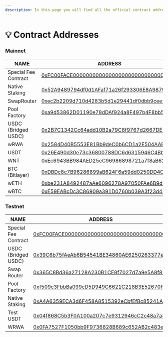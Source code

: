 ```yaml
---
description: In this page you will find all the official contract addresses on Asset Chain.
---
```


# 💡 Contract Addresses

### Mainnet

<table><thead><tr><th width="264">NAME</th><th>ADDRESS</th></tr></thead><tbody><tr><td>Special Fee Contract</td><td><a href="https://scan.assetchain.org/address/0xFC00FACE00000000000000000000000000000000">0xFC00FACE00000000000000000000000000000000</a></td></tr><tr><td>Native Staking</td><td><a href="https://scan.assetchain.org/address/0x52A9489794df0d1AFaf71a26f293306E8A9879eD">0x52A9489794df0d1AFaf71a26f293306E8A9879eD</a></td></tr><tr><td>SwapRouter</td><td><a href="https://scan.assetchain.org/address/0xEC2B2209D710D4283b5d1e29441Df0Dbb9ceE5c3">0xec2b2209d710d4283b5d1e29441df0dbb9cee5c3</a></td></tr><tr><td>Pool Factory</td><td><a href="https://scan.assetchain.org/address/0xa9d53862D01190e78dDAf924a8F497b4F8bb5163">0xa9d53862D01190e78dDAf924a8F497b4F8bb5163</a></td></tr><tr><td>USDC (Bridged USDC)</td><td><a href="https://scan.assetchain.org/address/0x2B7C1342Cc64add10B2a79C8f9767d2667DE64B2">0x2B7C1342Cc64add10B2a79C8f9767d2667DE64B2</a></td></tr><tr><td>wRWA</td><td><a href="https://scan.assetchain.org/address/0x2584D40B5553E81Bb9deC0b6CD1a2E504AAB1709">0x2584D40B5553E81Bb9deC0b6CD1a2E504AAB1709</a></td></tr><tr><td>USDT</td><td><a href="https://scan.assetchain.org/address/0x26E490d30e73c36800788DC6d6315946C4BbEa24">0x26E490d30e73c36800788DC6d6315946C4BbEa24</a></td></tr><tr><td>WNT</td><td><a href="https://scan.assetchain.org/address/0xEc6943BB984AED25eC96986898721a7f8aB6212E">0xEc6943BB984AED25eC96986898721a7f8aB6212E</a></td></tr><tr><td>BTC (Bitlayer)</td><td><a href="https://scan.assetchain.org/address/0xDBDc8c7B96286899aB624F6a59dd0250DD4Ce9bC">0xDBDc8c7B96286899aB624F6a59dd0250DD4Ce9bC</a></td></tr><tr><td>wETH</td><td><a href="https://scan.assetchain.org/address/0xbe231A8492487aAe6096278A97050FAe6B9d5BEc">0xbe231A8492487aAe6096278A97050FAe6B9d5BEc</a></td></tr><tr><td>wBTC</td><td><a href="https://scan.assetchain.org/address/0xE59EABcDc3C86909a391D0760b039A3f23d48281">0xE59EABcDc3C86909a391D0760b039A3f23d48281</a></td></tr></tbody></table>

### Testnet

<table><thead><tr><th width="276">NAME</th><th>ADDRESS</th><th data-hidden></th></tr></thead><tbody><tr><td>Special Fee Contract</td><td><a href="https://scan-testnet.assetchain.org/address/0xFC00FACE00000000000000000000000000000000">0xFC00FACE00000000000000000000000000000000</a></td><td></td></tr><tr><td>USDC (Bridged USDC)</td><td><a href="https://scan-testnet.assetchain.org/address/0x39C6b75fAeAb6B54541BE34860AE6250263377e9">0x39C6b75fAeAb6B54541BE34860AE6250263377e9</a></td><td></td></tr><tr><td>Swap Router</td><td><a href="https://scan-testnet.assetchain.org/address/0x365C8Bd36a27128A230B1CE8f7027d7a9e5A8f82">0x365C8Bd36a27128A230B1CE8f7027d7a9e5A8f82</a></td><td></td></tr><tr><td>Pool Factory</td><td><a href="https://scan-testnet.assetchain.org/address/0xf509c3FbbBa099cD5D949C6621C218B3E52670F8">0xf509c3FbbBa099cD5D949C6621C218B3E52670F8</a></td><td></td></tr><tr><td>Native Staking</td><td><a href="https://scan-testnet.assetchain.org/address/0xA4A6359ECA3d6F458A8515392eCbfEfBc85241Aa">0xA4A6359ECA3d6F458A8515392eCbfEfBc85241Aa</a></td><td></td></tr><tr><td>Test USDT</td><td><a href="https://scan-testnet.assetchain.org/token/0x04f868C5b3F0A100a207c7e9312946cC2c48a7a3">0x04f868C5b3F0A100a207c7e9312946cC2c48a7a3</a></td><td></td></tr><tr><td>WRWA</td><td><a href="https://scan-testnet.assetchain.org/address/0x0FA7527F1050bb9F9736828B689c652AB2c483ef">0x0FA7527F1050bb9F9736828B689c652AB2c483ef</a></td><td></td></tr></tbody></table>
